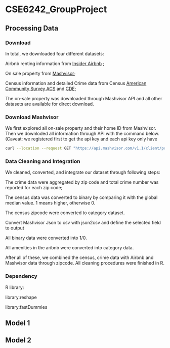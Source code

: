 # CSE6242_GroupProject
## Processing Data
### Download
In total, we downloaded four different datasets: 

Airbnb renting information from [Insider Airbnb](http://insideairbnb.com/get-the-data.html) ;

On sale property from [Mashvisor](https://www.mashvisor.com/);

Census information and detailed Crime data from Census [American Community Survey ACS](https://www.census.gov/programs-surveys/acs/data.html) and [CDE](https://crime-data-explorer.fr.cloud.gov/downloads-and-docs);

The on-sale property was downloaded through Mashvisor API and all other datasets are available for direct download. 

### Download Mashvisor
We first explored all on-sale property and their home ID from Mashvisor. Then we downloded all information through API with the command below. (Caveat: we registered first to get the api key and each api key only have  

```bash
curl --location --request GET "https://api.mashvisor.com/v1.1/client/property?id=$ID&state=TX" --header "x-api-key: 3e2c07a8-ce42-48cb-bd29-6ad797326a0e 
```

### Data Cleaning and Integration
We cleaned, converted, and integrate our dataset through following steps:

The crime data were aggregated by zip code and total crime number was reported for each zip code;

The census data was converted to binary by comparing it with the global median value. 1 means higher, otherwise 0. 

The census zipcode were converted to category dataset. 

Convert Mashvisor Json to csv with json2csv and define the selected field to output

All binary data were converted into 1/0. 

All amenities in the aribnb were converted into category data.

After all of these, we combined the census, crime data with Airbnb and Mashvisor data through zipcode. All cleaning procedures were finished in R. 

### Dependency
R library:

library:reshape

library:fastDummies
## Model 1
## Model 2

